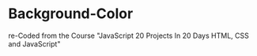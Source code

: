 # Background-Color
re-Coded from the Course "JavaScript 20 Projects In 20 Days HTML, CSS and JavaScript"
